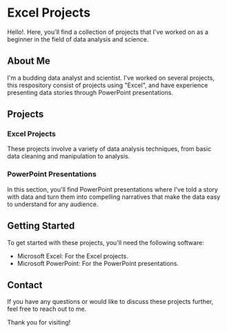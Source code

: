 # Excel Projects

Hello!. Here, you'll find a collection of projects that I've worked on as a beginner in the field of data analysis and science.

## About Me

I'm a budding data analyst and scientist. I've worked on several projects, this respository consist of projects using "Excel", and have experience presenting data stories through PowerPoint presentations.

## Projects

### Excel Projects
These projects involve a variety of data analysis techniques, from basic data cleaning and manipulation to analysis.

### PowerPoint Presentations

In this section, you'll find PowerPoint presentations where I've told a story with data and turn them into compelling narratives that make the data easy to understand for any audience.

## Getting Started

To get started with these projects, you'll need the following software:

- Microsoft Excel: For the Excel projects.
- Microsoft PowerPoint: For the PowerPoint presentations.

## Contact

If you have any questions or would like to discuss these projects further, feel free to reach out to me.

Thank you for visiting!

